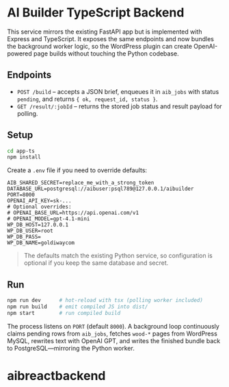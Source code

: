 # AI Builder TypeScript Backend

This service mirrors the existing FastAPI app but is implemented with Express and TypeScript. It exposes the same endpoints and now bundles the background worker logic, so the WordPress plugin can create OpenAI-powered page builds without touching the Python codebase.

## Endpoints

- `POST /build` – accepts a JSON brief, enqueues it in `aib_jobs` with status `pending`, and returns `{ ok, request_id, status }`.
- `GET /result/:jobId` – returns the stored job status and result payload for polling.

## Setup

```bash
cd app-ts
npm install
```

Create a `.env` file if you need to override defaults:

```
AIB_SHARED_SECRET=replace_me_with_a_strong_token
DATABASE_URL=postgresql://aibuser:psql789@127.0.0.1/aibuilder
PORT=8000
OPENAI_API_KEY=sk-...
# Optional overrides:
# OPENAI_BASE_URL=https://api.openai.com/v1
# OPENAI_MODEL=gpt-4.1-mini
WP_DB_HOST=127.0.0.1
WP_DB_USER=root
WP_DB_PASS=
WP_DB_NAME=goldiwaycom
```

> The defaults match the existing Python service, so configuration is optional if you keep the same database and secret.

## Run

```bash
npm run dev      # hot-reload with tsx (polling worker included)
npm run build    # emit compiled JS into dist/
npm start        # run compiled build
```

The process listens on `PORT` (default `8000`). A background loop continuously claims pending rows from `aib_jobs`, fetches `wood-*` pages from WordPress MySQL, rewrites text with OpenAI GPT, and writes the finished bundle back to PostgreSQL—mirroring the Python worker.
# aibreactbackend
